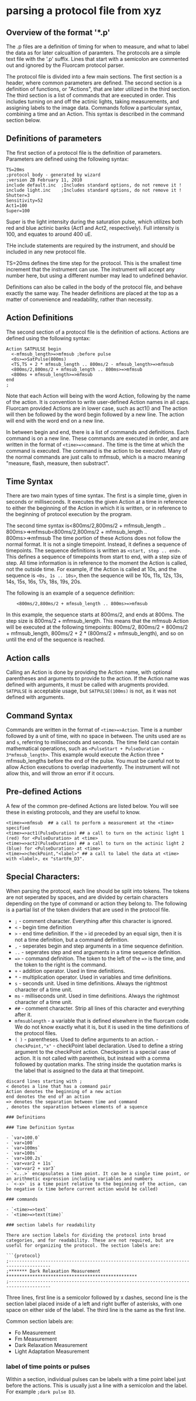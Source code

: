 # parsing a protocol file from xyz

## Overview of the format '\*.p'

The .p files are a definition of timing for when to measure, and what to label the data as for later calcualtion of paramters. The protocols are a simple text file with the '.p' suffix. Lines that start with a semicolon are commented out and ignored by the Fluorcam protocol parser.

The protocol file is divided into a few main sections. The first section is a header, where common parameters are defined. The second section is a definition of functions, or "Actions", that are later utilized in the third section. The third section is a list of commands that are executed in order. This includes turning on and off the actinic lights, taking measurements, and assigning labels to the image data. Commands follow a particular syntax, combining a time and an Action. This syntax is described in the command section below.

## Definitions of parameters

The first section of a protocol file is the definition of parameters. Parameters are defined using the following syntax:

```{protocol}
TS=20ms
;protocol body - generated by wizard
;version ZB February 11, 2010
include default.inc  ;Includes standard options, do not remove it !
include light.inc    ;Includes standard options, do not remove it !
Shutter=3
Sensitivity=52
Act1=100
Super=100
```

Super is the light intensity during the saturation pulse, which utilizes both red and blue actinic banks (Act1 and Act2, respectively). Full intensity is 100, and equates to around 400 uE.

THe include statements are required by the instrument, and should be included in any new protocol file.

TS=20ms defines the time step for the protocol. This is the smallest time increment that the instrument can use. The instrument will accept any number here, but using a different number may lead to undefined behavior.

Definitions can also be called in the body of the protocol file, and behave exactly the same way. The header definitions are placed at the top as a matter of convenience and readability, rather than necessity.

## Action Definitions

The second section of a protocol file is the definition of actions. Actions are defined using the following syntax:

```{protocol}
Action SATPULSE begin
  <-mfmsub_length>=>mfmsub ;before pulse
  <0s>=>SatPulse(800ms)
  <TS,TS + 2 * mfmsub_length .. 800ms/2 - mfmsub_length>=>mfmsub
  <800ms/2,800ms/2 + mfmsub_length .. 800ms>=>mfmsub
  <800ms + mfmsub_length>=>mfmsub
end
;
```

Note that each Action will being with the word Action, following by the name of the action. It is convention to write user-defined Action names in all caps. Fluorcam provided Actions are in lower case, such as act1() and The action will then be followed by the word begin followed by a new line. The action will end with the word end on a new line.

In between begin and end, there is a list of commands and definitions. Each command is on a new line. These commands are executed in order, and are written in the format of `<time>=>command.` The time is the time at which the command is executed. The command is the action to be executed. Many of the normal commands are just calls to mfmsub, which is a macro meaning "measure, flash, measure, then substract".

## Time Syntax

There are two main types of time syntax. The first is a simple time, given in seconds or milliseconds. It executes the given Action at a time in reference to either the beginning of the Action in which it is written, or in reference to the beginning of protocol execution by the program.

The second time syntax is<800ms/2,800ms/2 + mfmsub_length .. 800ms>=>mfmsub<800ms/2,800ms/2 + mfmsub_length .. 800ms>=>mfmsub
The time portion of these Actions does not follow the normal format. It is not a single timepoint. Instead, it defines a sequence of timepoints. The sequence definitions is written as `<start, step .. end>`. This defines a sequence of timepoints from start to end, with a step size of step. All time information is in reference to the moment the Action is called, not the outside time. For example, if the Action is called at 10s, and the sequence is `<0s, 1s .. 10s>`, then the sequence will be 10s, 11s, 12s, 13s, 14s, 15s, 16s, 17s, 18s, 19s, 20s.

The following is an example of a sequence definition:

```{protocol}
    <800ms/2,800ms/2 + mfmsub_length .. 800ms>=>mfmsub
```

In this example, the sequence starts at 800ms/2, and ends at 800ms. The step size is 800ms/2 + mfmsub_length. This means that the mfmsub Action will be executed at the following timepoints: 800ms/2, 800ms/2 + 800ms/2 + mfmsub_length, 800ms/2 + 2 \* (800ms/2 + mfmsub_length), and so on until the end of the sequence is reached.

## Action calls

Calling an Action is done by providing the Action name, with optional parentheses and arguments to provide to the action. If the Action name was defined with arguments, it must be called with arugments provided. `SATPULSE` is acceptable usage, but `SATPULSE(100ms)` is not, as it was not defined with arguments.

## Command Syntax

Commands are written in the format of `<time>=>Action`. Time is a number followed by a unit of time, with no space in between. The units used are `ms` and `s`, referring to milliseconds and seconds. The time field can contain mathematical operations, such as `<PulseStart + PulseDuration - 3*mfmsub_length>`. This example would execute the Action three \* mfmsub_lengths before the end of the pulse. You must be careful not to allow Action executions to overlap inadvertently. The instrument will not allow this, and will throw an error if it occurs.

## Pre-defined Actions

A few of the common pre-defined Actions are listed below. You will see these in existing protocols, and they are useful to know.

```{protocol}
<time>=>mfmsub  ## a call to perform a measurement at the <time> specified
<time>=>act1(PulseDuration) ## a call to turn on the actinic light 1 (red) for <PulseDuration> at <time>
<time>=>act2(PulseDuration) ## a call to turn on the actinic light 2 (blue) for <PulseDuration> at <time>
<time>=>checkPoint,"<label>" ## a call to label the data at <time> with <label>, ex "startFm_D3".
```

## Special Characters:

When parsing the protocol, each line should be split into tokens. The tokens are not seperated by spaces, and are divided by certain characters depending on the type of command or action they belong to. The following is a partial list of the token dividers that are used in the protocol file.

- `;` - comment character. Everything after this character is ignored.
- `<` - begin time definition
- `>` - end time definition. If the `>` id preceded by an equal sign, then it is not a time definition, but a command definition.
- `,` - seperates begin and step arguments in a time sequence definition.
- `..` - seperates step and end arguments in a time sequence definition.
- `=>` - command definition. The token to the left of the `=>` is the time, and the token to the right is the command.
- `+` - addition operator. Used in time definitions.
- `*` - multiplication operator. Used in variables and time definitions.
- `s` - seconds unit. Used in time definitions. Always the rightmost character of a time unit.
- `ms` - milliseconds unit. Used in time definitions. Always the rightmost character of a time unit.
- `##` - comment character. Strip all lines of this character and everything after it.
- `mfmsublength` - a variable that is defined elsewhere in the fluorcam code. We do not know exactly what it is, but it is used in the time definitions of the protocol files.
- `( )` - parentheses. Used to define arguments to an action. -`checkPoint,"x"` - checkPoint label declaration. Used to define a string argument to the checkPoint action. Checkpoint is a special case of action. It is not called with parentheis, but instead with a comma followed by quotation marks. The string inside the quotation marks is the label that is assigned to the data at that timepoint.

````{protocol}
discard lines starting with ;
< denotes a line that has a command pair
Action denotes the beginning of a new action
end denotes the end of an action
=> denotes the separation between time and command
, denotes the separation between elements of a squence

### Definitions

### Time Definition Syntax

- `var=100.0`
- `var=100`
- `var=100ms`
- `var=100s`
- `var=100.2s`
- `var=var2 + 11s`
- `var=var2 + var3`
- `<...>` encapsulates a time point. It can be a single time point, or an arithmetic expression including variables and numbers
- `<-x>` is a time point relative to the beginning of the action, can be negative (x time before current action would be called)

### commands

- `<time>=>text`
- `<time>=>text(time)`

### section labels for readability

There are section labels for dividing the protocol into broad categories, and for readability. These are not required, but are useful for organizing the protocol. The section labels are:

```{protocol}
;--------------------------------------------------------------------------------------
;******* Dark Relaxation Measurement **************************************************
;--------------------------------------------------------------------------------------
````

Three lines, first line is a semicolor followed by x dashes, second line is the section label placed inside of a left and right buffer of asterisks, with one space on either side of the label. The third line is the same as the first line.

Common section labels are:

- Fo Measurement
- Fm Measurement
- Dark Relaxation Measurement
- Light Adaptation Measurement

### label of time points or pulses

Within a section, individual pulses can be labels with a time point label just before the actions. This is usually just a line with a semicolon and the label. For example `;dark pulse D3`.
